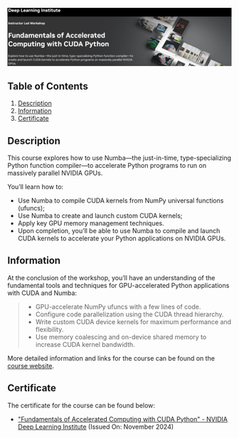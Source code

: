 ![Course](img/banner.png)

## Table of Contents
1. [Description](#description)
2. [Information](#information)
3. [Certificate](#certificate)

<a name="descripton"></a>
## Description

This course explores how to use Numba—the just-in-time, type-specializing Python function compiler—to accelerate Python programs to run on massively parallel NVIDIA GPUs. 

You’ll learn how to:
- Use Numba to compile CUDA kernels from NumPy universal functions (ufuncs);
- Use Numba to create and launch custom CUDA kernels;
- Apply key GPU memory management techniques.
- Upon completion, you’ll be able to use Numba to compile and launch CUDA kernels to accelerate your Python applications on NVIDIA GPUs.

<a name="information"></a>
## Information
At the conclusion of the workshop, you’ll have an understanding of the fundamental tools and techniques for GPU-accelerated Python applications with CUDA and Numba:

> - GPU-accelerate NumPy ufuncs with a few lines of code.
> - Configure code parallelization using the CUDA thread hierarchy.
> - Write custom CUDA device kernels for maximum performance and flexibility.
> - Use memory coalescing and on-device shared memory to increase CUDA kernel bandwidth.

More detailed information and links for the course can be found on the [course website](https://www.nvidia.com/en-in/training/instructor-led-workshops/fundamentals-of-accelerated-computing-with-cuda-python/).

<a name="certificate"></a>
## Certificate

The certificate for the course can be found below:

- ["Fundamentals of Accelerated Computing with CUDA Python" - NVIDIA Deep Learning Institute]() (Issued On: November 2024)
